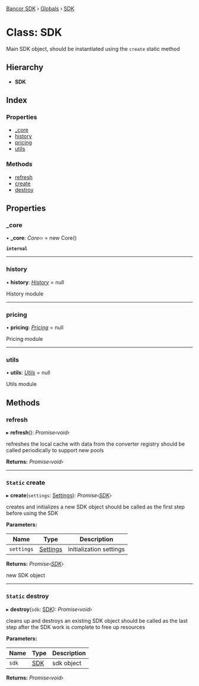 [Bancor SDK](../README.md) › [Globals](../globals.md) › [SDK](sdk.md)

# Class: SDK

Main SDK object, should be instantiated using the `create` static method

## Hierarchy

* **SDK**

## Index

### Properties

* [_core](sdk.md#_core)
* [history](sdk.md#history)
* [pricing](sdk.md#pricing)
* [utils](sdk.md#utils)

### Methods

* [refresh](sdk.md#refresh)
* [create](sdk.md#static-create)
* [destroy](sdk.md#static-destroy)

## Properties

###  _core

• **_core**: *Core‹›* = new Core()

**`internal`** 

___

###  history

• **history**: *[History](history.md)* = null

History module

___

###  pricing

• **pricing**: *[Pricing](pricing.md)* = null

Pricing module

___

###  utils

• **utils**: *[Utils](utils.md)* = null

Utils module

## Methods

###  refresh

▸ **refresh**(): *Promise‹void›*

refreshes the local cache with data from the converter registry
should be called periodically to support new pools

**Returns:** *Promise‹void›*

___

### `Static` create

▸ **create**(`settings`: [Settings](../interfaces/settings.md)): *Promise‹[SDK](sdk.md)›*

creates and initializes a new SDK object
should be called as the first step before using the SDK

**Parameters:**

Name | Type | Description |
------ | ------ | ------ |
`settings` | [Settings](../interfaces/settings.md) | initialization settings  |

**Returns:** *Promise‹[SDK](sdk.md)›*

new SDK object

___

### `Static` destroy

▸ **destroy**(`sdk`: [SDK](sdk.md)): *Promise‹void›*

cleans up and destroys an existing SDK object
should be called as the last step after the SDK work is complete to free up resources

**Parameters:**

Name | Type | Description |
------ | ------ | ------ |
`sdk` | [SDK](sdk.md) | sdk object  |

**Returns:** *Promise‹void›*

